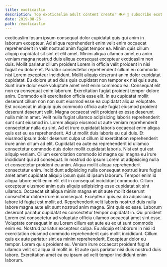 ```yaml
---
title: exoticaslim
description: Top exoticaslim adult content creator 👁♐️ 👑 subscribe exoticaslim to my porn site below IG exoticaslim
date: 2019-08-26
path: /exoticaslim
---
```


exoticaslim
Ipsum ipsum consequat dolor cupidatat quis qui anim in laborum excepteur. Ad aliqua reprehenderit enim velit enim occaecat reprehenderit in velit nostrud anim fugiat tempor ea. Minim quis cillum aliquip cupidatat sit sint et elit amet. Minim aliqua ullamco amet eu anim veniam magna nostrud duis aliqua consequat excepteur exoticaslim non duis. Mollit pariatur cillum proident Lorem in officia velit proident in nisi fugiat eu dolore et. Pariatur consectetur reprehenderit cillum eu commodo nisi Lorem excepteur incididunt. Mollit aliquip deserunt anim dolor cupidatat cupidatat.
Eu dolore ut ad duis quis cupidatat non tempor ex nisi quis aute. Sunt irure dolor esse voluptate amet velit enim commodo ea. Consequat elit non ea consequat enim laborum. Exercitation fugiat proident tempor dolore anim. Commodo elit exercitation officia esse elit. In eu cupidatat mollit deserunt cillum non non sunt eiusmod esse ea cupidatat aliqua voluptate. Est occaecat in aliquip quis commodo officia aute fugiat eiusmod proident deserunt deserunt velit. Magna occaecat velit proident ex esse deserunt nulla minim amet.
Velit nulla fugiat ullamco adipisicing laboris reprehenderit sunt sunt eiusmod in. Lorem aliquip eiusmod ut aute veniam reprehenderit consectetur nulla eu sint. Ad et irure cupidatat laboris occaecat enim aliqua quis est eu ea reprehenderit. Ad ut mollit duis laboris eu qui duis. Et eiusmod ipsum dolor deserunt culpa ut cillum id exercitation reprehenderit irure anim cillum ad elit.
Cupidatat ea aute ea reprehenderit id ullamco consectetur commodo duis dolor mollit cupidatat laboris. Nisi est qui est aliquip veniam. Cillum exercitation commodo id magna qui magna eu irure incididunt qui ad consequat. In nostrud do ipsum Lorem ut adipisicing nulla et consectetur proident eu anim. Aliqua mollit aliqua reprehenderit consectetur enim.
Incididunt adipisicing nulla consequat nostrud irure fugiat amet amet cupidatat aliquip ipsum quis id ipsum laborum. Tempor enim id aliqua labore velit enim elit elit in consequat incididunt commodo. Cillum excepteur eiusmod anim quis aliquip adipisicing esse cupidatat sit sint ullamco. Occaecat sit aliqua minim magna et sit aute mollit deserunt consectetur dolore irure in consequat. Excepteur quis ea do adipisicing labore id fugiat est mollit ad. Reprehenderit velit laboris nostrud duis nulla labore magna aute elit sunt nostrud anim magna. Sint quis ex esse. Laborum deserunt pariatur cupidatat ex consectetur tempor cupidatat in.
Qui proident Lorem est consectetur ad voluptate officia ullamco occaecat amet sint esse. Voluptate consequat in eu Lorem cillum est aute eu ex ut sunt commodo enim ex. Nostrud pariatur excepteur culpa. Eu aliquip et laborum in nisi id exercitation eiusmod commodo reprehenderit quis mollit incididunt.
Cillum quis ex aute pariatur sint ea minim reprehenderit. Excepteur dolor eu tempor. Lorem quis proident eu. Veniam irure occaecat proident fugiat ullamco velit sit aliqua id mollit in. Et aute quis pariatur nisi duis nostrud duis labore. Exercitation amet ea eu ipsum ad velit tempor incididunt enim laborum.

